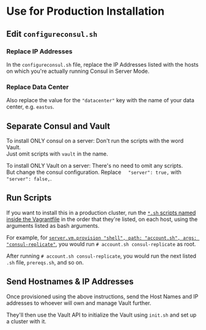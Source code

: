   # Use for Production Installation
  
  ##  Edit `configureconsul.sh`
  
  ### Replace IP Addresses
  In the `configureconsul.sh` file, replace the IP Addresses listed with the hosts on which you're actually running Consul in Server Mode.
  
  ### Replace Data Center
  Also replace the value for the `"datacenter"` key with the name of your data center, e.g. `eastus`.
  
  ##  Separate Consul and Vault
  
To install ONLY consul on a server: Don't run the scripts with the word Vault.  
Just omit scripts with `vault` in the name.  

To install ONLY Vault on a server: There's no need to omit any scripts.  
But change the consul configuration. Replace `  "server": true,` with `  "server": false,`.

  ##  Run Scripts

If you want to install this in a production cluster, run the [`*.sh` scripts named inside the Vagrantfile](https://github.com/v6/super-duper-vault-train/blob/develop/Vagrantfile#L22-L36) in the order that they're listed, on each host, using the arguments listed as bash arguments. 

For example, for [`server.vm.provision "shell", path: "account.sh", args: "consul-replicate"`](https://github.com/v6/super-duper-vault-train/blob/develop/Vagrantfile#L24), you would run `# account.sh consul-replicate` as root.

After running `# account.sh consul-replicate`, you would run the next listed `.sh` file, `prereqs.sh`, and so on.

  ##  Send Hostnames & IP Addresses

Once provisioned using the above instructions, send the Host Names and IP addresses to whoever will own and manage Vault further. 

They'll then use the Vault API to initialize the Vault using `init.sh` and set up a cluster with it. 
